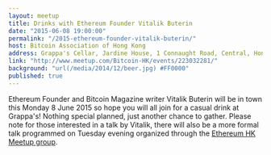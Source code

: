 ```yaml
---
layout: meetup
title: Drinks with Ethereum Founder Vitalik Buterin
date: "2015-06-08 19:00:00"
permalink: "/2015-ethereum-founder-vitalik-buterin/"
host: Bitcoin Association of Hong Kong
address: Grappa's Cellar, Jardine House, 1 Connaught Road, Central, Hong Kong
link: "http://www.meetup.com/Bitcoin-HK/events/223032281/"
background: "url(/media/2014/12/beer.jpg) #FF0000"
published: true
---
```

Ethereum Founder and Bitcoin Magazine writer <span data-passname="vitalik">Vitalik Buterin</span> will be in town this Monday 8 June 2015 so hope you will all join for a casual drink at Grappa's! Nothing special planned, just another chance to gather. Please note for those interested in a talk by <span data-passname="vitalik">Vitalik</span>, there will also be a more formal talk programmed on Tuesday evening organized through the [Ethereum HK Meetup group][1].

[1]: http://www.meetup.com/Ethereum-Hong-Kong/

